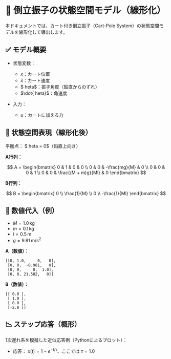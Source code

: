 # 📘 倒立振子の状態空間モデル（線形化）

本ドキュメントでは、カート付き倒立振子（Cart-Pole System）の状態空間モデルを線形化して導出します。

## ✅ モデル概要

- 状態変数：
  - $x$：カート位置
  - $\dot{x}$：カート速度
  - $	heta$：振子角度（鉛直からのずれ）
  - $\dot{	heta}$：角速度

- 入力：
  - $u$：カートに加える力

## 📐 状態空間表現（線形化後）

平衡点： $	heta = 0$（鉛直上向き）

**A行列：**

$$
A =
\begin{bmatrix}
0 & 1 & 0 & 0 \\
0 & 0 & -\frac{mg}{M} & 0 \\
0 & 0 & 0 & 1 \\
0 & 0 & \frac{(M + m)g}{Ml} & 0
\end{bmatrix}
$$

**B行列：**

$$
B =
\begin{bmatrix}
0 \\
\frac{1}{M} \\
0 \\
-\frac{1}{Ml}
\end{bmatrix}
$$

## 🧮 数値代入（例）

- $M = 1.0 \, \mathrm{kg}$
- $m = 0.1 \, \mathrm{kg}$
- $l = 0.5 \, \mathrm{m}$
- $g = 9.81 \, \mathrm{m/s^2}$

**A（数値）：**

```
[[0, 1.0,     0,   0],
 [0, 0,  -0.981,   0],
 [0, 0,     0,  1.0],
 [0, 0, 21.582,   0]]
```

**B（数値）：**

```
[[ 0.0 ],
 [ 1.0 ],
 [ 0.0 ],
 [-2.0 ]]
```

## 📉 ステップ応答（概形）

1次遅れ系を模擬した近似応答例（Pythonによるプロット）：
- 応答： $x(t) = 1 - e^{-t/\tau}$、ここでは $\tau = 1.0$
